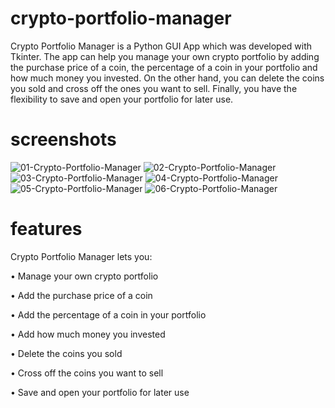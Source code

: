 # crypto-portfolio-manager
Crypto Portfolio Manager is a Python GUI App which was developed with Tkinter. The app can help you manage your own crypto portfolio by adding the purchase price of a coin, the percentage of a coin in your portfolio and how much money you invested. On the other hand, you can delete the coins you sold and cross off the ones you want to sell. Finally, you have the flexibility to save and open your portfolio for later use.

# screenshots
![01-Crypto-Portfolio-Manager](https://user-images.githubusercontent.com/89755810/149869643-10fda4f9-2cd2-4aeb-b1e7-5ed3459a42e2.png)
![02-Crypto-Portfolio-Manager](https://user-images.githubusercontent.com/89755810/149869644-083fdec9-c92d-4aa0-a65c-1f2828543778.png)
![03-Crypto-Portfolio-Manager](https://user-images.githubusercontent.com/89755810/149869646-3f7a52d3-dd2c-445d-91a6-38fe0bfc6431.png)
![04-Crypto-Portfolio-Manager](https://user-images.githubusercontent.com/89755810/149869647-f8527942-71e5-4d71-97e7-5059300202f3.png)
![05-Crypto-Portfolio-Manager](https://user-images.githubusercontent.com/89755810/149869648-aa4eed42-a590-475b-b67a-7ea797252de0.png)
![06-Crypto-Portfolio-Manager](https://user-images.githubusercontent.com/89755810/149869649-0e0db993-e246-4d39-adbf-0d7776d8a043.png)

# features
Crypto Portfolio Manager lets you:

• Manage your own crypto portfolio

• Add the purchase price of a coin

• Add the percentage of a coin in your portfolio

• Add how much money you invested

• Delete the coins you sold

• Cross off the coins you want to sell

• Save and open your portfolio for later use
